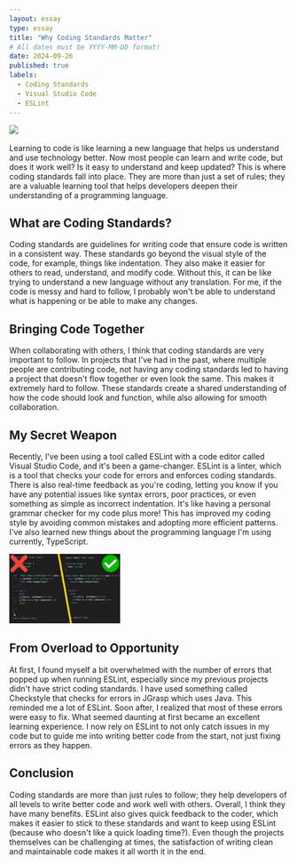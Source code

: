 ```yaml
---
layout: essay
type: essay
title: "Why Coding Standards Matter"
# All dates must be YYYY-MM-DD format!
date: 2024-09-26
published: true
labels:
  - Coding Standards
  - Visual Studio Code
  - ESLint
---
```


<img width="220px" class="rounded float-start pe-4" src="../img/standards.png">

Learning to code is like learning a new language that helps us understand and use technology better. Now most people can learn and write code, but does it work well? Is it easy to understand and keep updated? This is where coding standards fall into place. They are more than just a set of rules; they are a valuable learning tool that helps developers deepen their understanding of a programming language.

## What are Coding Standards?

Coding standards are guidelines for writing code that ensure code is written in a consistent way. These standards go beyond the visual style of the code, for example, things like indentation. They also make it easier for others to read, understand, and modify code. Without this, it can be like trying to understand a new language without any translation. For me, if the code is messy and hard to follow, I probably won't be able to understand what is happening or be able to make any changes.

## Bringing Code Together

When collaborating with others, I think that coding standards are very important to follow. In projects that I've had in the past, where multiple people are contributing code, not having any coding standards led to having a project that doesn't flow together or even look the same. This makes it extremely hard to follow. These standards create a shared understanding of how the code should look and function, while also allowing for smooth collaboration.

## My Secret Weapon

Recently, I've been using a tool called ESLint with a code editor called Visual Studio Code, and it's been a game-changer. ESLint is a linter, which is a tool that checks your code for errors and enforces coding standards. There is also real-time feedback as you're coding, letting you know if you have any potential issues like syntax errors, poor practices, or even something as simple as incorrect indentation. It's like having a personal grammar checker for my code plus more! This has improved my coding style by avoiding common mistakes and adopting more efficient patterns. I've also learned new things about the programming language I'm using currently, TypeScript.

<img width="200px" class="rounded float-start pe-4" src="../img/standards2.png">

## From Overload to Opportunity

At first, I found myself a bit overwhelmed with the number of errors that popped up when running ESLint, especially since my previous projects didn't have strict coding standards. I have used something called Checkstyle that checks for errors in JGrasp which uses Java. This reminded me a lot of ESLint. Soon after, I realized that most of these errors were easy to fix. What seemed daunting at first became an excellent learning experience. I now rely on ESLint to not only catch issues in my code but to guide me into writing better code from the start, not just fixing errors as they happen.

## Conclusion

Coding standards are more than just rules to follow; they help developers of all levels to write better code and work well with others. Overall, I think they have many benefits. ESLint also gives quick feedback to the coder, which makes it easier to stick to these standards and want to keep using ESLint (because who doesn't like a quick loading time?). Even though the projects themselves can be challenging at times, the satisfaction of writing clean and maintainable code makes it all worth it in the end.
